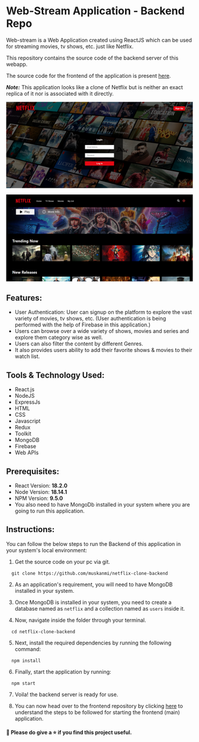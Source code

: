 # Web-Stream Application - Backend Repo 

Web-stream is a Web Application created using ReactJS which can be used for streaming movies, tv shows, etc. just like Netflix.

This repository contains the source code of the backend server of this webapp.

The source code for the frontend of the application is present [here](https://github.com/muskanmi/netflix-clone-frontend).

***Note:*** This application looks like a clone of Netflix but is neither an exact replica of it nor is associated with it directly.


![Web-Stream-App-Preview-1](./preview-1.png)

![Web-Stream-App-Preview-2](./preview-2.png)

## Features:

- User Authentication: User can signup on the platform to explore the vast variety of movies, tv shows, etc. (User authentication is being performed with the help of Firebase in this application.)
- Users can browse over a wide variety of shows, movies and series and explore them category wise as well.
- Users can also filter the content by different Genres.
- It also provides users ability to add their favorite shows & movies to their watch list.

## Tools & Technology Used:

- React.js
- NodeJS
- ExpressJs
- HTML
- CSS
- Javascript
- Redux
- Toolkit
- MongoDB
- Firebase
- Web APIs

## Prerequisites:

* React Version: **18.2.0**
* Node Version: **18.14.1**
* NPM Version: **9.5.0**
* You also need to have MongoDb installed in your system where you are going to run this application.


## Instructions:

You can follow the below steps to run the Backend of this application in your system's local environment:

1. Get the source code on your pc via git.

```shell
  git clone https://github.com/muskanmi/netflix-clone-backend
```

2. As an application's requirement, you will need to have MongoDB installed in your system.

3. Once MongoDB is installed in your system, you need to create a database named as `netflix` and a collection named as `users` inside it.

4.  Now, navigate inside the folder through your terminal.

```shell
  cd netflix-clone-backend
```

5. Next, install the required dependencies by running the following command:

```shell
  npm install
```

6. Finally, start the application by running:

```shell
  npm start
```

7. Voila! the backend server is ready for use.

8. You can now head over to the frontend repository by clicking [here](https://github.com/muskanmi/netflix-clone-frontend) to understand the steps to be followed for starting the frontend (main) application.

#### :small_blue_diamond: Please do give a ⭐️ if you find this project useful.

